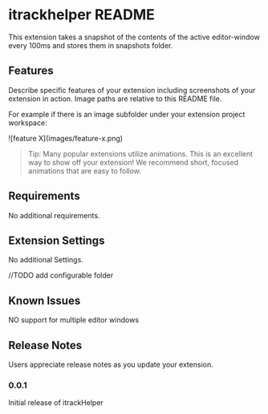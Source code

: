# itrackhelper README

This extension takes a snapshot of the contents of the active editor-window every 100ms and stores them in snapshots folder.  

## Features

Describe specific features of your extension including screenshots of your extension in action. Image paths are relative to this README file.

For example if there is an image subfolder under your extension project workspace:

\!\[feature X\]\(images/feature-x.png\)

> Tip: Many popular extensions utilize animations. This is an excellent way to show off your extension! We recommend short, focused animations that are easy to follow.

## Requirements

No additional requirements.

## Extension Settings

No additional Settings.

//TODO add configurable folder

## Known Issues

NO support for multiple editor windows

## Release Notes

Users appreciate release notes as you update your extension.

### 0.0.1

Initial release of itrackHelper